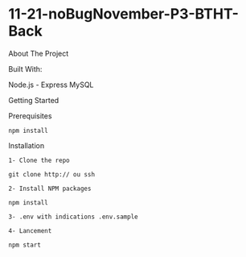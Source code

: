 # 11-21-noBugNovember-P3-BTHT-Back

About The Project

  Built With:
  
  Node.js - Express
  MySQL

Getting Started

  Prerequisites
  
    npm install
    
  Installation
  
    1- Clone the repo 
    
    git clone http:// ou ssh
    
    2- Install NPM packages
    
    npm install
    
    3- .env with indications .env.sample
    
    4- Lancement 
    
    npm start
